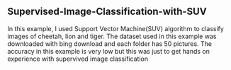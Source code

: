 ## Supervised-Image-Classification-with-SUV
In this example, I used Support Vector Machine(SUV) algorithm to classify images of cheetah, lion and tiger.
The dataset used in this example was downloaded with bing download and each folder has 50 pictures.
The accuracy in this example is very low but this was just to get hands on experience with supervived image classification
